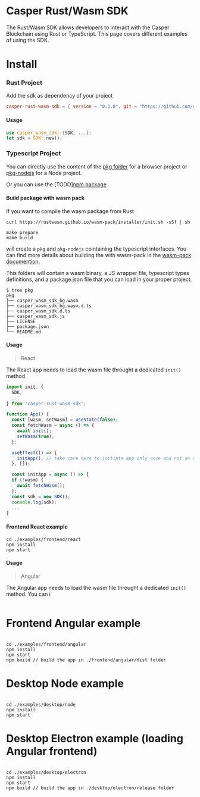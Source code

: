 # Casper Rust/Wasm SDK

The Rust/Wasm SDK allows developers to interact with the Casper Blockchain using Rust or TypeScript. This page covers different examples of using the SDK.

# Install

### Rust Project

Add the sdk as dependency of your project

```toml
casper-rust-wasm-sdk = { version = "0.1.0", git = "https://github.com/casper-ecosystem/rustSDK.git" }
```

#### Usage

```rust
use casper_wasm_sdk::{SDK, ...};
let sdk = SDK::new();
```

### Typescript Project

You can directly use the content of the [pkg folder](https://github.com/casper-ecosystem/rustSDK/tree/dev/pkg) for a browser project or [pkg-nodejs](https://github.com/casper-ecosystem/rustSDK/tree/dev/pkg-nodejs) for a Node project.

Or you can use the [TODO][npm package](https://todo)

#### Build package with wasm pack

If you want to compile the wasm package from Rust

```shell
curl https://rustwasm.github.io/wasm-pack/installer/init.sh -sSf | sh
```

```
make prepare
make build
```

will create a `pkg` and `pkg-nodejs` cointaining the typescript interfaces. You can find more details about building the with wasm-pack in the [wasm-pack documention](https://rustwasm.github.io/docs/wasm-pack/commands/build.html).

This folders will contain a wasm binary, a JS wrapper file, typescript types definitions, and a package.json file that you can load in your proper project.

```shell
$ tree pkg
pkg
├── casper_wasm_sdk_bg.wasm
├── casper_wasm_sdk_bg.wasm.d.ts
├── casper_wasm_sdk.d.ts
├── casper_wasm_sdk.js
├── LICENSE
├── package.json
└── README.md
```

#### Usage

> React

The React app needs to load the wasm file throught a dedicated `init()` method

```js
import init, {
  SDK,
  ...
} from 'casper-rust-wasm-sdk';

function App() {
  const [wasm, setWasm] = useState(false);
  const fetchWasm = async () => {
    await init();
    setWasm(true);
  };

  useEffect(() => {
    initApp(); // take care here to initiate app only once and not on every effect
  }, []);

  const initApp = async () => {
  if (!wasm) {
    await fetchWasm();
  };
  const sdk = new SDK();
  console.log(sdk);
  ...
}
```

#### Frontend React example

```
cd ./examples/frontend/react
npm install
npm start
```

#### Usage

> Angular

The Angular app needs to load the wasm file throught a dedicated `init()` method. You can i

```js

```

# Frontend Angular example

```

cd ./examples/frontend/angular
npm install
npm start
npm build // build the app in ./frontend/angular/dist folder

```

# Desktop Node example

```

cd ./examples/desktop/node
npm install
npm start

```

# Desktop Electron example (loading Angular frontend)

```

cd ./examples/desktop/electron
npm install
npm start
npm build // build the app in ./desktop/electron/release folder

```

```

```
